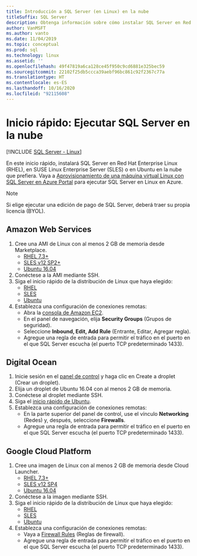 ```yaml
---
title: Introducción a SQL Server (en Linux) en la nube
titleSuffix: SQL Server
description: Obtenga información sobre cómo instalar SQL Server en Red Hat Enterprise Linux (RHEL), en SUSE Linux Enterprise Server (SLES) o en Ubuntu en la nube que prefiera.
author: VanMSFT
ms.author: vanto
ms.date: 11/04/2019
ms.topic: conceptual
ms.prod: sql
ms.technology: linux
ms.assetid: ''
ms.openlocfilehash: 49f47819a6ca128ce45f950c9cd6881e325bec59
ms.sourcegitcommit: 22102f25db5ccca39aebf96bc861c92f2367c77a
ms.translationtype: HT
ms.contentlocale: es-ES
ms.lasthandoff: 10/16/2020
ms.locfileid: "92115608"
---
```

# <a name="quickstart-run-sql-server-in-the-cloud"></a>Inicio rápido: Ejecutar SQL Server en la nube
[!INCLUDE [SQL Server - Linux](../includes/applies-to-version/sql-linux.md)]

En este inicio rápido, instalará SQL Server en Red Hat Enterprise Linux (RHEL), en SUSE Linux Enterprise Server (SLES) o en Ubuntu en la nube que prefiera. Vaya a [Aprovisionamiento de una máquina virtual Linux con SQL Server en Azure Portal](/azure/virtual-machines/linux/sql/provision-sql-server-linux-virtual-machine?toc=%252fsql%252ftoc%252ftoc.json) para ejecutar SQL Server en Linux en Azure.

> [!NOTE]
> Si elige ejecutar una edición de pago de SQL Server, deberá traer su propia licencia (BYOL).

## <a name="amazon-web-services"></a>Amazon Web Services
1.  Cree una AMI de Linux con al menos 2 GB de memoria desde Marketplace. 
    * [RHEL 7.3+](https://aws.amazon.com/marketplace/pp/B00KWBZVK6)
    * [SLES v12 SP2+](https://aws.amazon.com/marketplace/pp/B00PMM99PI)
    * [Ubuntu 16.04](https://aws.amazon.com/marketplace/pp/B01JBL2M0O)
1.  Conéctese a la AMI mediante SSH.
1.  Siga el inicio rápido de la distribución de Linux que haya elegido: 
    * [RHEL](quickstart-install-connect-red-hat.md)
    * [SLES](quickstart-install-connect-suse.md)
    * [Ubuntu](quickstart-install-connect-ubuntu.md)
1.  Establezca una configuración de conexiones remotas: 
    * Abra la [consola de Amazon EC2]( https://console.aws.amazon.com/ec2/).
    * En el panel de navegación, elija **Security Groups** (Grupos de seguridad). 
    * Seleccione **Inbound, Edit, Add Rule** (Entrante, Editar, Agregar regla).
    * Agregue una regla de entrada para permitir el tráfico en el puerto en el que SQL Server escucha (el puerto TCP predeterminado 1433).

    
## <a name="digital-ocean"></a>Digital Ocean
1. Inicie sesión en el [panel de control](https://cloud.digitalocean.com/login) y haga clic en Create a droplet (Crear un droplet).
1. Elija un droplet de Ubuntu 16.04 con al menos 2 GB de memoria.
1. Conéctese al droplet mediante SSH.
1. Siga el [inicio rápido de Ubuntu](quickstart-install-connect-ubuntu.md).
1. Establezca una configuración de conexiones remotas:
    * En la parte superior del panel de control, use el vínculo **Networking** (Redes) y, después, seleccione **Firewalls**.
    * Agregue una regla de entrada para permitir el tráfico en el puerto en el que SQL Server escucha (el puerto TCP predeterminado 1433).
    
## <a name="google-cloud-platform"></a>Google Cloud Platform
1.  Cree una imagen de Linux con al menos 2 GB de memoria desde Cloud Launcher. 
    * [RHEL 7.3+](https://console.cloud.google.com/launcher/details/rhel-cloud/rhel-7)
    * [SLES v12 SP4](https://console.cloud.google.com/launcher/details/suse-cloud/sles-12)
    * [Ubuntu 16.04](https://console.cloud.google.com/launcher/details/ubuntu-os-cloud/ubuntu-xenial)
1.  Conéctese a la imagen mediante SSH.
1.  Siga el inicio rápido de la distribución de Linux que haya elegido: 
    * [RHEL](quickstart-install-connect-red-hat.md)
    * [SLES](quickstart-install-connect-suse.md)
    * [Ubuntu](quickstart-install-connect-ubuntu.md)
1.  Establezca una configuración de conexiones remotas: 
    * Vaya a [Firewall Rules](https://console.cloud.google.com/networking/firewalls) (Reglas de firewall).
    * Agregue una regla de entrada para permitir el tráfico en el puerto en el que SQL Server escucha (el puerto TCP predeterminado 1433).
